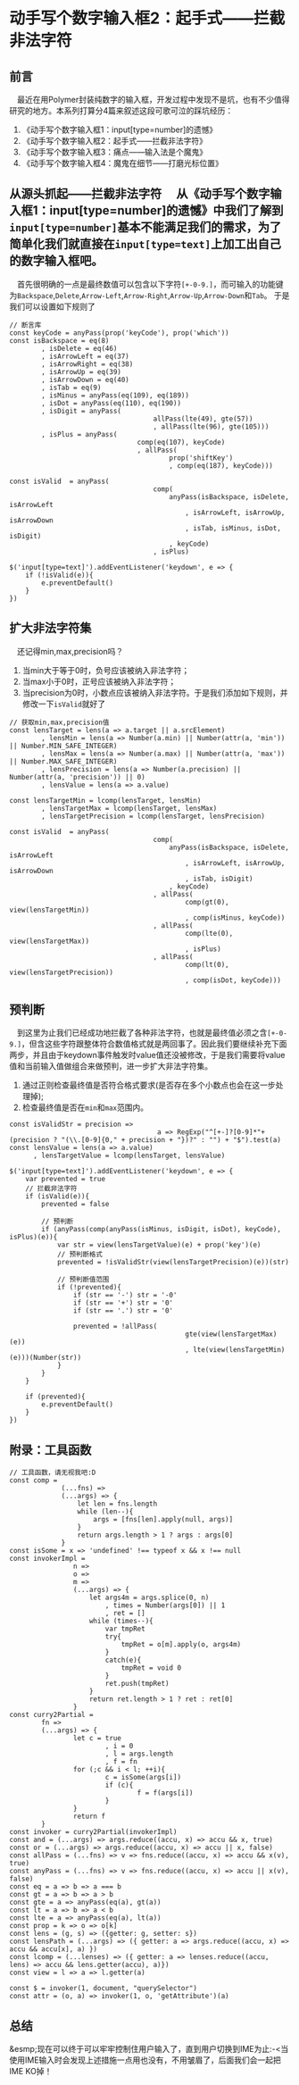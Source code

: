 # 动手写个数字输入框2：起手式——拦截非法字符
## 前言
&emsp;最近在用Polymer封装纯数字的输入框，开发过程中发现不是坑，也有不少值得研究的地方。本系列打算分4篇来叙述这段可歌可泣的踩坑经历：
1. 《动手写个数字输入框1：input[type=number]的遗憾》
2. 《动手写个数字输入框2：起手式——拦截非法字符》
3. 《动手写个数字输入框3：痛点——输入法是个魔鬼》
4. 《动手写个数字输入框4：魔鬼在细节——打磨光标位置》

## 从源头抓起——拦截非法字符 &emsp;从《动手写个数字输入框1：input[type=number]的遗憾》中我们了解到`input[type=number]`基本不能满足我们的需求，为了简单化我们就直接在`input[type=text]`上加工出自己的数字输入框吧。
&emsp;首先很明确的一点是最终数值可以包含以下字符`[+-0-9.]`，而可输入的功能键为`Backspace`,`Delete`,`Arrow-Left`,`Arrow-Right`,`Arrow-Up`,`Arrow-Down`和`Tab`。
于是我们可以设置如下规则了
```
// 断言库
const keyCode = anyPass(prop('keyCode'), prop('which'))
const isBackspace = eq(8)
		, isDelete = eq(46)
		, isArrowLeft = eq(37)
		, isArrowRight = eq(38)
		, isArrowUp = eq(39)
		, isArrowDown = eq(40)
		, isTab = eq(9)
		, isMinus = anyPass(eq(109), eq(189))
		, isDot = anyPass(eq(110), eq(190))
		, isDigit = anyPass(
									allPass(lte(49), gte(57))
									, allPass(lte(96), gte(105)))
		, isPlus = anyPass(
								comp(eq(107), keyCode)
								, allPass(
										prop('shiftKey')
										, comp(eq(187), keyCode)))

const isValid  = anyPass(
									comp(
										anyPass(isBackspace, isDelete, isArrowLeft
											, isArrowLeft, isArrowUp, isArrowDown
											, isTab, isMinus, isDot, isDigit)
										, keyCode)
									, isPlus)

$('input[type=text]').addEventListener('keydown', e => {
	if (!isValid(e)){
		e.preventDefault()
	}
})
```

## 扩大非法字符集
&emsp;还记得min,max,precision吗？
1. 当min大于等于0时，负号应该被纳入非法字符；
2. 当max小于0时，正号应该被纳入非法字符；
3. 当precision为0时，小数点应该被纳入非法字符。于是我们添加如下规则，并修改一下`isValid`就好了
```
// 获取min,max,precision值
const lensTarget = lens(a => a.target || a.srcElement)
		, lensMin = lens(a => Number(a.min) || Number(attr(a, 'min')) || Number.MIN_SAFE_INTEGER)
		, lensMax = lens(a => Number(a.max) || Number(attr(a, 'max')) || Number.MAX_SAFE_INTEGER)
		, lensPrecision = lens(a => Number(a.precision) || Number(attr(a, 'precision')) || 0)
		, lensValue = lens(a => a.value)

const lensTargetMin = lcomp(lensTarget, lensMin)
		, lensTargetMax = lcomp(lensTarget, lensMax)
		, lensTargetPrecision = lcomp(lensTarget, lensPrecision)

const isValid  = anyPass(
									comp(
										anyPass(isBackspace, isDelete, isArrowLeft
											, isArrowLeft, isArrowUp, isArrowDown
											, isTab, isDigit)
										, keyCode)
									, allPass(
											comp(gt(0), view(lensTargetMin))
											, comp(isMinus, keyCode))
									, allPass(
											comp(lte(0), view(lensTargetMax))
											, isPlus)
									, allPass(
											comp(lt(0), view(lensTargetPrecision))
											, comp(isDot, keyCode)))
```

## 预判断
&emsp;到这里为止我们已经成功地拦截了各种非法字符，也就是最终值必须之含`[+-0-9.]`，但含这些字符跟整体符合数值格式就是两回事了。因此我们要继续补充下面两步，并且由于keydown事件触发时value值还没被修改，于是我们需要将value值和当前输入值做组合来做预判，进一步扩大非法字符集。
1. 通过正则检查最终值是否符合格式要求(是否存在多个小数点也会在这一步处理掉);
2. 检查最终值是否在`min`和`max`范围内。
```
const isValidStr = precision =>
									 a => RegExp("^[+-]?[0-9]*"+ (precision ? "(\\.[0-9]{0," + precision + "})?" : "") + "$").test(a)
const lensValue = lens(a => a.value)
	  , lensTargetValue = lcomp(lensTarget, lensValue)

$('input[type=text]').addEventListener('keydown', e => {
	var prevented = true
	// 拦截非法字符
	if (isValid(e)){
		prevented = false

		// 预判断
		if (anyPass(comp(anyPass(isMinus, isDigit, isDot), keyCode), isPlus)(e)){
			var str = view(lensTargetValue)(e) + prop('key')(e)
			// 预判断格式
			prevented = !isValidStr(view(lensTargetPrecision)(e))(str)

			// 预判断值范围
			if (!prevented){
				if (str == '-') str = '-0'
				if (str == '+') str = '0'
				if (str == '.') str = '0'

				prevented = !allPass(
											gte(view(lensTargetMax)(e))
											, lte(view(lensTargetMin)(e)))(Number(str))
			}
		}
	}

	if (prevented){
		e.preventDefault()
	}
})
```

## 附录：工具函数
```
// 工具函数，请无视我吧:D
const comp =
			 (...fns) =>
			 (...args) => {
				 let len = fns.length
				 while (len--){
					 args = [fns[len].apply(null, args)]
				 }
				 return args.length > 1 ? args : args[0]
			 }
const isSome = x => 'undefined' !== typeof x && x !== null
const invokerImpl =
				n =>
				o =>
				m =>
				(...args) => {
					let args4m = args.splice(0, n)
						, times = Number(args[0]) || 1
						, ret = []
					while (times--){
						var tmpRet
						try{
							tmpRet = o[m].apply(o, args4m)
						}
						catch(e){
							tmpRet = void 0
						}
						ret.push(tmpRet)
					}
					return ret.length > 1 ? ret : ret[0]
				}
const curry2Partial =
		fn =>
		(...args) => {
				let c = true
						, i = 0
						, l = args.length
						, f = fn
				for (;c && i < l; ++i){
						c = isSome(args[i])
						if (c){
								f = f(args[i])
						}
				}
				return f
		}
const invoker = curry2Partial(invokerImpl)
const and = (...args) => args.reduce((accu, x) => accu && x, true)
const or = (...args) => args.reduce((accu, x) => accu || x, false)
const allPass = (...fns) => v => fns.reduce((accu, x) => accu && x(v), true)
const anyPass = (...fns) => v => fns.reduce((accu, x) => accu || x(v), false)
const eq = a => b => a === b
const gt = a => b => a > b
const gte = a => anyPass(eq(a), gt(a))
const lt = a => b => a < b
const lte = a => anyPass(eq(a), lt(a))
const prop = k => o => o[k]
const lens = (g, s) => ({getter: g, setter: s})
const lensPath = (...args) => ({ getter: a => args.reduce((accu, x) => accu && accu[x], a) })
const lcomp = (...lenses) => ({ getter: a => lenses.reduce((accu, lens) => accu && lens.getter(accu), a)})
const view = l => a => l.getter(a)

const $ = invoker(1, document, "querySelector")
const attr = (o, a) => invoker(1, o, 'getAttribute')(a)
```

## 总结
&esmp;现在可以终于可以牢牢控制住用户输入了，直到用户切换到IME为止:-<当使用IME输入时会发现上述措施一点用也没有，不用皱眉了，后面我们会一起把IME KO掉！
